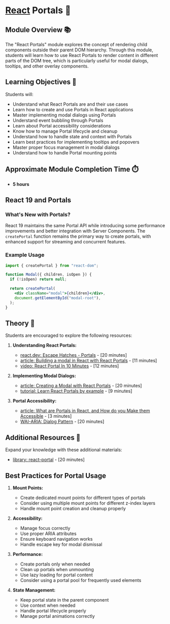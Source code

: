 # [React](https://github.com/rolling-scopes-school/tasks/tree/master/react) Portals 🌟

## Module Overview 📚

The "React Portals" module explores the concept of rendering child components outside their parent DOM hierarchy. Through this module, students will learn how to use React Portals to render content in different parts of the DOM tree, which is particularly useful for modal dialogs, tooltips, and other overlay components.

## Learning Objectives 🎯

Students will:

- Understand what React Portals are and their use cases
- Learn how to create and use Portals in React applications
- Master implementing modal dialogs using Portals
- Understand event bubbling through Portals
- Learn about Portal accessibility considerations
- Know how to manage Portal lifecycle and cleanup
- Understand how to handle state and context with Portals
- Learn best practices for implementing tooltips and popovers
- Master proper focus management in modal dialogs
- Understand how to handle Portal mounting points

## Approximate Module Completion Time ⏱️

- **5 hours**

## React 19 and Portals

### What's New with Portals?

React 19 maintains the same Portal API while introducing some performance improvements and better integration with Server Components. The `createPortal` function remains the primary way to create portals, with enhanced support for streaming and concurrent features.

### Example Usage

```jsx
import { createPortal } from "react-dom";

function Modal({ children, isOpen }) {
  if (!isOpen) return null;

  return createPortal(
    <div className="modal">{children}</div>,
    document.getElementById("modal-root"),
  );
}
```

## Theory 📖

Students are encouraged to explore the following resources:

1. **Understanding React Portals:**
   - [react.dev: Escape Hatches - Portals](https://react.dev/reference/react-dom/createPortal) - [20 minutes]
   - [article: Building a modal in React with React Portals](https://blog.logrocket.com/build-modal-with-react-portals/) - [11 minutes]
   - [video: React Portal In 10 Minutes](https://www.youtube.com/watch?v=LyLa7dU5tp8) - [12 minutes]

2. **Implementing Modal Dialogs:**
   - [article: Creating a Modal with React Portals](https://upmostly.com/tutorials/modal-components-react-custom-hooks) - [20 minutes]
   - [tutorial: Learn React Portals by example](https://blog.logrocket.com/learn-react-portals-example/) - [9 minutes]

3. **Portal Accessibility:**
   - [article: What are Portals in React, and How do you Make them Accessible](https://levelup.gitconnected.com/what-are-portals-in-react-and-how-do-you-make-them-accessible-ab2ad38d7734) - [3 minutes]
   - [WAI-ARIA: Dialog Pattern](https://www.w3.org/WAI/ARIA/apg/patterns/dialog-modal/) - [20 minutes]

## Additional Resources 📘

Expand your knowledge with these additional materials:

- [library: react-portal](https://github.com/tajo/react-portal) - [20 minutes]

## Best Practices for Portal Usage

1. **Mount Points:**
   - Create dedicated mount points for different types of portals
   - Consider using multiple mount points for different z-index layers
   - Handle mount point creation and cleanup properly

2. **Accessibility:**
   - Manage focus correctly
   - Use proper ARIA attributes
   - Ensure keyboard navigation works
   - Handle escape key for modal dismissal

3. **Performance:**
   - Create portals only when needed
   - Clean up portals when unmounting
   - Use lazy loading for portal content
   - Consider using a portal pool for frequently used elements

4. **State Management:**
   - Keep portal state in the parent component
   - Use context when needed
   - Handle portal lifecycle properly
   - Manage portal animations correctly
